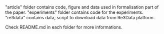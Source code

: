 "article" folder contains code, figure and data used in formalisation part of the paper.
"experiments" folder contains code for the experiments.
"re3data" contains data, script to download data from Re3Data platform.


Check README.md in each folder for more informations.